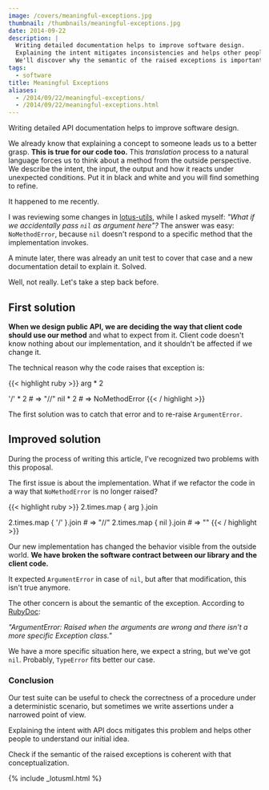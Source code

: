 ```yaml
---
image: /covers/meaningful-exceptions.jpg
thumbnail: /thumbnails/meaningful-exceptions.jpg
date: 2014-09-22
description: |
  Writing detailed documentation helps to improve software design.
  Explaining the intent mitigates inconsistencies and helps other people to understand our initial idea.
  We'll discover why the semantic of the raised exceptions is important to write solid API interfaces.
tags:
  - software
title: Meaningful Exceptions
aliases:
  - /2014/09/22/meaningful-exceptions/
  - /2014/09/22/meaningful-exceptions.html
---
```


Writing detailed API documentation helps to improve software design.

We already know that explaining a concept to someone leads us to a better grasp. **This is true for our code too.**
This _translation_ process to a natural language forces us to think about a method from the outside perspective.
We describe the intent, the input, the output and how it reacts under unexpected conditions.
Put it in black and white and you will find something to refine.

It happened to me recently.

I was reviewing some changes in [lotus-utils](http://rubygems.org/gems/lotus-utils), while I asked myself: _"What if we accidentally pass `nil` as argument here"?_
The answer was easy: `NoMethodError`, because `nil` doesn't respond to a specific method that the implementation invokes.

A minute later, there was already an unit test to cover that case and a new documentation detail to explain it. Solved.

Well, not really. Let's take a step back before.

## First solution

**When we design public API, we are deciding the way that client code should use our method** and what to expect from it.
Client code doesn't know nothing about our implementation, and it shouldn't be affected if we change it.

The technical reason why the code raises that exception  is:

{{< highlight ruby >}}
arg * 2

'/' * 2 # => "//"
nil * 2 # => NoMethodError
{{< / highlight >}}

The first solution was to catch that error and to re-raise `ArgumentError`.

## Improved solution

During the process of writing this article, I've recognized two problems with this proposal.

The first issue is about the implementation.
What if we refactor the code in a way that `NoMethodError` is no longer raised?

{{< highlight ruby >}}
2.times.map { arg }.join

2.times.map { '/' }.join # => "//"
2.times.map { nil }.join # => ""
{{< / highlight >}}

Our new implementation has changed the behavior visible from the outside world.
**We have broken the software contract between our library and the client code.**

It expected `ArgumentError` in case of `nil`, but after that modification, this isn't true anymore.

The other concern is about the semantic of the exception.
According to [RubyDoc](http://www.ruby-doc.org/core/ArgumentError.html):

_"ArgumentError: Raised when the arguments are wrong and there isn't a more specific Exception class."_

We have a more specific situation here, we expect a string, but we've got `nil`.
Probably, `TypeError` fits better our case.

### Conclusion

Our test suite can be useful to check the correctness of a procedure under a deterministic scenario, but sometimes we write assertions under a narrowed point of view.

Explaining the intent with API docs mitigates this problem and helps other people to understand our initial idea.

Check if the semantic of the raised exceptions is coherent with that conceptualization.

{% include _lotusml.html %}
